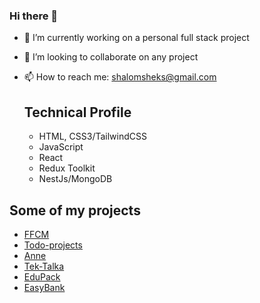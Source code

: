 ### Hi there 👋


- 🔭 I’m currently working on a personal full stack project
- 👯 I’m looking to collaborate on any project
- 📫 How to reach me: shalomsheks@gmail.com

  ## Technical Profile
  - HTML, CSS3/TailwindCSS
  - JavaScript
  - React
  - Redux Toolkit
  - NestJs/MongoDB
 
## Some of my projects
- [FFCM](https://ffcm-front.vercel.app)
- [Todo-projects](https://todo-projectsfix.netlify.app)
- [Anne](https://annes-app.vercel.app/)
- [Tek-Talka](https://tech-talka.vercel.app/)
- [EduPack](https://edupack-pih4wkosj-shekinah007.vercel.app)
- [EasyBank](https://shekinah007.github.io/Bank-Landing-Page/)
  

